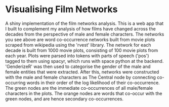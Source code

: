 # Visualising Film Networks
A shiny implementation of the film networks analysis. This is a web app that I built to complement my analysis of how films have changed across the decades from the perspective of male and female characters. The networks you see above are word co-occurrence networks built from movie plots scraped from wikipedia using the 'rvest' library. The network for each decade is built from 1000 movie plots, consisting of 100 movie plots from each year. Plots were parsed into tokens with parts of speech ('pos') tagged to them using spacyr, which runs with space python at the backend. 'GenderizeR' was then used to categorise the gender of the male and female entities that were extracted. After this, networks were constructed with the male and female characters as The Central node by connecting co-occurring words in their order of the log likelihood of their co-occurrence. The green nodes are the immediate co-occurrences of all male/female characters in the plots. The orange nodes are words that co-occur with the green nodes, and are hence secondary co-occurrences.  